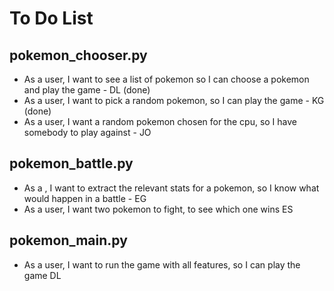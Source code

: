 # To Do List
## pokemon_chooser.py
 - As a user, I want to see a list of pokemon so I can choose a pokemon and play the game - DL (done)
 - As a user, I want to pick a random pokemon, so I can play the game - KG (done)
 - As a user, I want a random pokemon chosen for the cpu, so I have somebody to play against - JO

## pokemon_battle.py
 - As a , I want to extract the relevant stats for a pokemon, so I know what would happen in a battle - EG
 - As a user, I want two pokemon to fight, to see which one wins ES

## pokemon_main.py
- As a user, I want to run the game with all features, so I can play the game DL